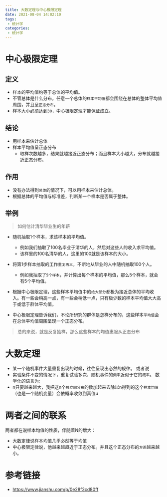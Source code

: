 ```yaml
---
title: 大数定理与中心极限定理
date: 2021-08-04 14:02:10
tags:
 - 统计学
categories:
 - 统计学
---
```


# 中心极限定理

## 定义
- 样本的平均值约等于总体的平均值。
- 不管总体是什么分布，任意一个总体的`样本平均值`都会围绕在总体的整体平均值周围，并且呈`正态分布`。
- 样本大小必须达到`30`，中心极限定理才能保证成立。

## 结论
- 用样本来估计总体
- 样本平均值呈正态分布
    - 取样次数越多，结果就越接近正态分布；而且样本大小越大，分布就越接近正态分布。

## 作用
- 没有办法得到`总体`的情况下，可以用样本来估计总体。
- 根据总体的平均值与标准差，判断某一个样本是否属于整体。

## 举例

> 如何估计清华毕业生的年薪

- 随机抽取1个样本，求该样本的平均值。
    - 例如我们抽取了100名毕业于清华的人，然后对这些人的收入求平均值。
    - 该样里的100名清华的人，这里的100就是该样本的大小。

- 将第1步样本抽取的工作`重复再三`，不断地从毕业的人中随机抽取100个人。
    - 例如我抽取了`5个样本`，并计算出每个样本的平均值，那么5个样本，就会有5个平均值。

- 根据中心极限定理，这些样本平均值中的`绝大部分`都极为接近总体的平均收入。有一些会稍高一点，有一些会稍低一点，只有极少数的样本平均值大大高于或低于群体平均值。

- 中心极限定理告诉我们，不论所研究的群体是怎样分布的，这些样本`平均值`会在总体平均值周围呈现一个正态分布。

> 总的来说，就是反复抽样，那么这些样本的均值惠服从正态分布

# 大数定理

- 某一个随机事件大量重复出现的时候，往往呈现出必然的规律。
或者说
- 实验条件不变的情况下，重复试验多次，随机事件的`频率`近似于它的`概率`。
数学化的语言为:
- n只要越来越大，我把这n个`独立同分布`的数加起来去除以n得到的这个`样本均值`（也是一个随机变量）会依概率收敛到真值u

# 两者之间的联系
两者都在说样本均值的性质，伴随着N的增大：
- 大数定律说样本均值几乎必然等于均值
- 中心极限定律说，他越来越趋近于正态分布。并且这个正态分布的`方差`越来越小。


# 参考链接
- https://www.jianshu.com/p/0e28f3cd80ff
